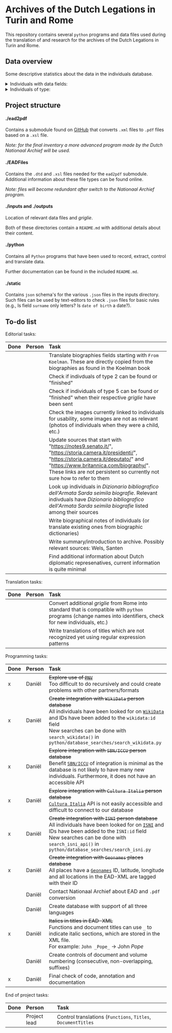 # Archives of the Dutch Legations in Turin and Rome

This repository contains several `python` programs and data files used during the translation of and research for the archives of the Dutch Legations in Turin and Rome.

## Data overview

Some descriptive statistics about the data in the individuals database.

<details>
<summary>Individuals with data fields:</summary>
  
  Updated as of 31-10-2021

  >|Field|n|%|
  >|:---:|:---:|:---:|
  >|ISNI|216|41.06%
  >|'Daniel' comment|78|14.83%
  >|Birth dates|340|64.64%
  >|Death dates|345|65.59%
  >|Functions|431|81.94%
  >|Images|75|14.26%
  >|Name|505|96.01%
  >|Place of birth|328|62.36%
  >|Place of death|329|62.55%
  >|Sources|337|64.07%
  >|Other sources|118|35.74%
  >|Surname|526|100.00%
  >|Titles|247|46.96%
  >|Wikidata|287|54.56%

</details>

<details>
<summary>Individuals of type:</summary>
  
  Updated as of 31-10-2021

  >|Type|n|%
  >|:---:|:---:|:---:
  >0|74|14.07%
  >1|377|71.67%
  >2|13|4.37%
  >3|0|0.0%
  >4|20|3.80%
  >5|32|6.08%

</details>

## Project structure

#### ./ead2pdf

Contains a submodule found on [GitHub](https://github.com/archivesspace-labs/ead2pdf) that converts `.xml` files to `.pdf` files based on a `.xsl` file.

*Note: for the final inventory a more advanced program made by the Dutch Nationaal Archief will be used.*

#### ./EADFiles

Contains the `.dtd` and `.xsl` files needed for the `ead2pdf` submodule. Additional information about these file types can be found online.

*Note: files will become redundant after switch to the Nationaal Archief program.*

#### ./inputs and ./outputs

Location of relevant data files and *griglie*.

Both of these directories contain a `README.md` with additional details about their content.

#### ./python

Contains all `Python` programs that have been used to record, extract, control and translate data.

Further documentation can be found in the included `README.md`.

#### ./static

Contains `json` schema's for the various `.json` files in the inputs directory. Such files can be used by text-editors to check `.json` files for basic rules (e.g., Is field `surname` only letters? Is `date of birth` a date?).

## To-do list

Editorial tasks:

|Done|Person|Task|
|:---|:---|:---
||| Translate biographies fields starting with `From Koelman`. These are directly copied from the biographies as found in the Koelman book
||| Check if indivduals of type 2 can be found or "finished"
||| Check if individuals of type 5 can be found or "finished" when their respective _griglie_ have been sent
||| Check the images currently linked to individuals for usability, some images are not as relevant (photos of individuals when they were a child, etc.)
||| Update sources that start with "https://notes9.senato.it/", "https://storia.camera.it/presidenti/", "https://storia.camera.it/deputato/" and "https://www.britannica.com/biography/". These links are not persistent so currently not sure how to refer to them
||| Look up individuals in _Dizionario bibliografico dell'Armata Sarda seimila biografie_. Relevant indivduals have _Dizionario bibliografico dell'Armata Sarda seimila biografie_ listed among their sources
||| Write biographical notes of individuals (or translate existing ones from biographic dictionaries)
||| Write summary/introduction to archive. Possibly relevant sources: Wels, Santen
||| Find additional information about Dutch diplomatic represenatives, current information is quite minimal

Translation tasks:

|Done|Person|Task|
|:---|:---|:---
||| Convert additional _griglie_ from Rome into standard that is compatible with `python` programs (change names into identifiers, check for new individuals, etc.)
||| Write translations of titles which are not recognized yet using regular expression patterns

Programming tasks:

|Done|Person|Task|
|:---|:---|:---
|x|Daniël| <s>Explore use of [`PNV`](https://www.nationaalarchief.nl/archiveren/nieuws/person-name-vocabulary-nu-beschikbaar)</s><br />Too difficult to do recursively and could create problems with other partners/formats
|x|Daniël| <s>Create integration with `WikiData` person database</s><br />All individuals have been looked for on [`WikiData`](https://www.wikidata.org/) and IDs have been added to the `wikidata:id` field<br />New searches can be done with `search_wikidata()` in `python/database_searches/search_wikidata.py`
|x|Daniël| <s>Explore integration with `SBN/ICCU` person database</s><br />Benefit [`SBN/ICCU`](https://www.iccu.sbn.it/) of integration is minimal as the database is not likely to have many new individuals. Furthermore, it does not have an accessible API
|x|Daniël| <s>Explore integration with `Cultura Italia` person database</s><br /> [`Cultura Italia`](http://www.culturaitalia.it) API is not easily accessible and difficult to connect to our database
|x|Daniël| <s>Create integration with `ISNI` person database</s><br />All individuals have been looked for on [`ISNI`](https://isni.org) and IDs have been added to the `ISNI:id` field<br />New searches can be done with `search_isni_api()` in `python/database_searches/search_isni.py`
|x|Daniël| <s>Create integration with `Geonames` places database</s><br />All places have a [`Geonames`](https://www.geonames.org/) ID, latitude, longitude and all locations in the EAD-XML are tagged with their ID
||Daniël| Contact Nationaal Archief about EAD and `.pdf` conversion
||Daniël| Create database with support of all three languages
|x|Daniël| <s>Italics in titles in EAD-XML</s><br />Functions and document titles can use `_` to indicate italic sections, which are stored in the XML file.<br />For example: `John _Pope_` -> John _Pope_
||Daniël| Create controls of document and volume numbering (consecutive, non-overlapping, suffixes)
|x|Daniël| Final check of code, annotation and documentation

End of project tasks:

|Done|Person|Task|
|:---|:---|:---
||Project lead| Control translations (`Functions`, `Titles`, `DocumentTitles`
